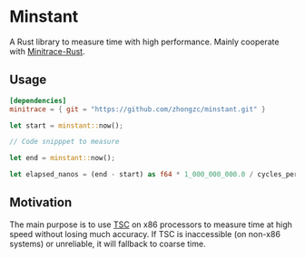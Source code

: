 # Minstant

A Rust library to measure time with high performance. Mainly cooperate with [Minitrace-Rust](https://github.com/pingcap-incubator/minitrace-rust.git).


## Usage

```toml
[dependencies]
minitrace = { git = "https://github.com/zhongzc/minstant.git" }
```

```rust
let start = minstant::now();

// Code snipppet to measure

let end = minstant::now();

let elapsed_nanos = (end - start) as f64 * 1_000_000_000.0 / cycles_per_second() as f64;
```


## Motivation

The main purpose is to use [TSC](https://en.wikipedia.org/wiki/Time_Stamp_Counter) on x86 processors to measure time at high speed without losing much accuracy. If TSC is inaccessible (on non-x86 systems) or unreliable, it will fallback to coarse time.
